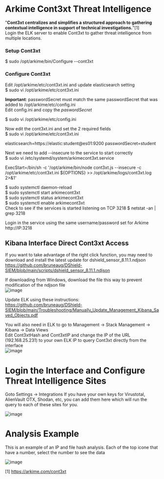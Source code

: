 # Arkime Cont3xt Threat Intelligence

"**Cont3xt centralizes and simplifies a structured approach to gathering contextual intelligence in support of technical investigations.**"[1]<br>
Login the ELK server to enable Cont3xt to gather threat intelligence from multiple locations.<br>

### Setup Cont3xt
$ sudo /opt/arkime/bin/Configure --cont3xt

### Configure Cont3xt
Edit /opt/arkime/etc/cont3xt.ini and update elasticsearch setting<br>
$ sudo vi /opt/arkime/etc/cont3xt.ini

**Important**: passwordSecret must match the same passwordSecret that was added to /opt/arkime/etc/config.ini<br>
Edit config.ini and copy the _paswordSecret_<br>

$ sudo vi /opt/arkime/etc/config.ini

Now edit the cont3xt.ini and set the 2 required fields<br>
$ sudo vi /opt/arkime/etc/cont3xt.ini

elasticsearch=https://elastic:student@es01:9200
passwordSecret=student

Next we need to add --insecure to the service to start correctly<br>
$ sudo vi /etc/systemd/system/arkimecont3xt.service

ExecStart=/bin/sh -c '/opt/arkime/bin/node cont3xt.js --insecure -c /opt/arkime/etc/cont3xt.ini ${OPTIONS} >> /opt/arkime/logs/cont3xt.log 2>&1'

$ sudo systemctl daemon-reload<br>
$ sudo systemctl start arkimecont3xt<br>
$ sudo systemctl status arkimecont3xt<br>
$ sudo systemctl enable arkimecont3xt<br>
Check to see if the services is started listening on TCP 3218
$ netstat -an | grep 3218<br>

Login in the service using the same username/password set for Arkime<br>
http://IP:3218

## Kibana Interface Direct Cont3xt Access
If you want to take advantage of the right click function, you may need to download and install the latest update for dshield_sensor_8.11.1.ndjson<br>
https://github.com/bruneaug/DShield-SIEM/blob/main/scripts/dshield_sensor_8.11.1.ndjson<br>

If downloading from Windows, download the file this way to prevent modification of the ndjson file<br>
![image](https://github.com/bruneaug/DShield-SIEM/assets/48228401/287e4f01-de8b-4a5d-9cb2-7cf515c0a9a1)

Update ELK using these instructions:<br>
https://github.com/bruneaug/DShield-SIEM/blob/main/Troubleshooting/Manually_Update_Management_Kibana_Saved_Objects.pdf

You will also need in ELK to go to Management -> Stack Management -> Kibana -> Data Views<br>
Edit Cont3xtHash and Cont3xtIP and change the IP of the URL (192.168.25.231) to your own ELK IP to query Cont3xt directly from the interface<br>
![image](https://github.com/bruneaug/DShield-SIEM/assets/48228401/14b981b3-123d-424b-ad3c-97d8932dd33d)


# Login the Interface and Configure Threat Intelligence Sites
Goto Settings -> Integrations
If you have your own keys for Virustotal, AlienVault OTX, Shodan, etc, you can add them here which will run the query to each of these sites for you.

![image](https://github.com/bruneaug/DShield-SIEM/assets/48228401/01c24a0e-6a48-4244-98d8-fafa57ee9f8e)

# Analysis Example
This is an example of an IP and file hash analysis. Each of the top icone that have a number, select the number to see the data<br>

![image](https://github.com/bruneaug/DShield-SIEM/assets/48228401/72a8a4a0-4d06-4ad6-a327-b0254dbb92c7)


[1] https://arkime.com/cont3xt
